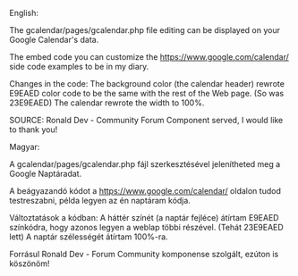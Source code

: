 English:

The gcalendar/pages/gcalendar.php file editing can be displayed on your Google Calendar's data.

The embed code you can customize the https://www.google.com/calendar/ side code examples to be in my diary.

Changes in the code:
The background color (the calendar header) rewrote E9EAED color code to be the same with the rest of the Web page. (So was 23E9EAED)
The calendar rewrote the width to 100%.

SOURCE: Ronald Dev - Community Forum Component served, I would like to thank you!



Magyar:

A gcalendar/pages/gcalendar.php fájl szerkesztésével jelenítheted meg a Google Naptáradat.

A beágyazandó kódot a https://www.google.com/calendar/ oldalon tudod testreszabni, példa legyen az én naptáram kódja.

Változtatások a kódban:
A háttér színét (a naptár fejléce) átírtam E9EAED színkódra, hogy azonos legyen a weblap többi részével. (Tehát 23E9EAED lett)
A naptár szélességét átírtam 100%-ra.

Forrásul Ronald Dev - Forum Community komponense szolgált, ezúton is köszönöm!
